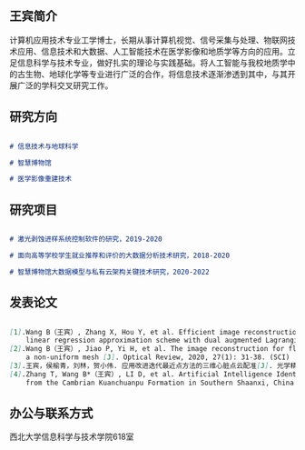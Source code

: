 ## 王宾简介
计算机应用技术专业工学博士，长期从事计算机视觉、信号采集与处理、物联网技术应用、信息技术和大数据、人工智能技术在医学影像和地质学等方向的应用。立足信息科学与技术专业，做好扎实的理论与实践基础。将人工智能与我校地质学中的古生物、地球化学等专业进行广泛的合作，将信息技术逐渐渗透到其中，与其开展广泛的学科交叉研究工作。

## 研究方向

```markdown

# 信息技术与地球科学

# 智慧博物馆

# 医学影像重建技术

```

## 研究项目

```markdown

# 激光剥蚀进样系统控制软件的研究，2019-2020

# 面向高等学校学生就业推荐和评价的大数据分析技术研究，2018-2020

# 智慧博物馆大数据模型与私有云架构关键技术研究，2020-2022

```

## 发表论文

```markdown

[1].Wang B（王宾）, Zhang X, Hou Y, et al. Efficient image reconstruction for fluorescence molecular tomography via 
    linear regression approximation scheme with dual augmented Lagrangian method [J]. Multimedia Systems, 2019, 25(2): 135-145. (SCI)
[2].Wang B（王宾）, Jiao P, Yi H, et al. The image reconstruction for fluorescence molecular tomography via 
    a non-uniform mesh [J]. Optical Review, 2020, 27(1): 31-38. (SCI)
[3].王宾，侯榆青，刘林，贺小伟. 应用改进迭代最近点方法的三维心脏点云配准[J]. 光学精密工程, 2020, 28(2): 474-484. (EI)
[4].Zhang T, Wang B*（王宾）, LI D, et al. Artificial Intelligence Identification of Multiple Microfossils 
    from the Cambrian Kuanchuanpu Formation in Southern Shaanxi, China [J]. Acta Geologica Sinica‐English Edition, 2020, 94(1):189-197. (SCI)

```

## 办公与联系方式

西北大学信息科学与技术学院618室

